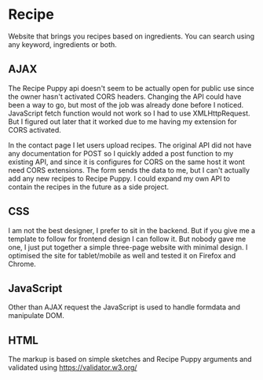 # Recipe
Website that brings you recipes based on ingredients. You can search using any keyword, ingredients or both. 

## AJAX

The Recipe Puppy api doesn't seem to be actually open for public use since the owner hasn't activated CORS headers. Changing the API could have been a way to go, but most of the job was already done before I noticed.
JavaScript fetch function would not work so I had to use XMLHttpRequest. But I figured out later that it worked due to me having my extension for CORS activated. 

In the contact page I let users upload recipes. The original API did not have any documentation for POST so I quickly added a post function to my existing API, and since it is configures for CORS on the same host it wont need CORS extensions.
The form sends the data to me, but I can't actually add any new recipes to Recipe Puppy. I could expand my own API to contain the recipes in the future as a side project.


## CSS
I am not the best designer, I prefer to sit in the backend. But if you give me a template to follow for frontend design I can follow it. But nobody gave me one, I just put together a simple three-page website with minimal design.
I optimised the site for tablet/mobile as well and tested it on Firefox and Chrome.

## JavaScript
Other than AJAX request the JavaScript is used to handle formdata and manipulate DOM.

## HTML
The markup is based on simple sketches and Recipe Puppy arguments and validated using https://validator.w3.org/
